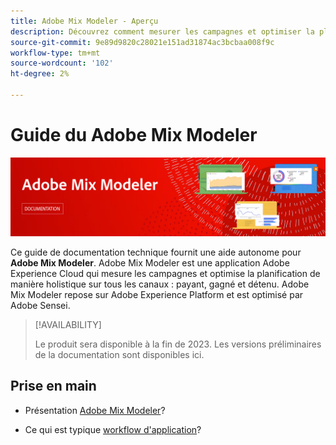 ```yaml
---
title: Adobe Mix Modeler - Aperçu
description: Découvrez comment mesurer les campagnes et optimiser la planification de manière holistique sur tous les canaux avec Adobe Mix Modeler.
source-git-commit: 9e89d9820c28021e151ad31874ac3bcbaa008f9c
workflow-type: tm+mt
source-wordcount: '102'
ht-degree: 2%

---
```



# Guide du Adobe Mix Modeler

![Bannière](assets/mix-modeler-banner.png)

Ce guide de documentation technique fournit une aide autonome pour **Adobe Mix Modeler**. Adobe Mix Modeler est une application Adobe Experience Cloud qui mesure les campagnes et optimise la planification de manière holistique sur tous les canaux : payant, gagné et détenu. Adobe Mix Modeler repose sur Adobe Experience Platform et est optimisé par Adobe Sensei.

>[!AVAILABILITY]
>
>Le produit sera disponible à la fin de 2023. Les versions préliminaires de la documentation sont disponibles ici.

## Prise en main

* Présentation [Adobe Mix Modeler](get-started/about.md)?

* Ce qui est typique [workflow d&#39;application](get-started/workflow.md)?




<!--
## Concepts

<table style="table-layout:fixed">
<tr>
    <td valign="top">
        <a href="/help/ingest-data/datasets.md">
       <img alt="Datasets" src="../assets/ions/../../help/assets/icons/Data.svg" />
       </a>
    <div>
    <a href="/help/ingest-data/datasets.md"><strong>Datasets</strong></a>
    </div>
    <em>Find out the various tools that you can use to troubleshoot your journeys.</em>
    <br>
  </td>
  <td valign="top">
    <a href="using/usecase/building-the-journey.md">
      <img alt="build" src="using/assets/do-not-localize/design.png"/>
    </a>
    <div>
    <a href="using/usecase/building-the-journey.md"><strong>Use case</strong></a>
    </div>
    <em>Learn how to create an advanced journey step-by-step.</em>
    <br>
  </td>
  <td valign="top">
    <a href="using/expression/expressionadvanced.md">
      <img alt="conditions" src="using/assets/do-not-localize/dev.png"/>
    </a>
    <div>
    <a href="using/expression/expressionadvanced.md"><strong>Building advanced expressions</strong></a>
    </div>
    <em>Learn how to build complex expressions leveraging data from events and data sources. </em>
    <br>
  </td>
</tr>
</table>
-->
